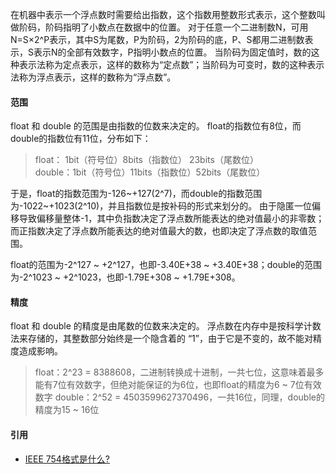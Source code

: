 在机器中表示一个浮点数时需要给出指数，这个指数用整数形式表示，这个整数叫做阶码，阶码指明了小数点在数据中的位置。
对于任意一个二进制数N，可用N=S×2^P表示，其中S为尾数，P为阶码，2为阶码的底，P、S都用二进制数表示，S表示N的全部有效数字，P指明小数点的位置。
当阶码为固定值时，数的这种表示法称为定点表示，这样的数称为“定点数”；当阶码为可变时，数的这种表示法称为浮点表示，这样的数称为“浮点数”。

#### 范围
float 和 double 的范围是由指数的位数来决定的。
float的指数位有8位，而double的指数位有11位，分布如下：
> float： 1bit（符号位）8bits（指数位） 23bits（尾数位）  
> double：1bit（符号位）11bits（指数位）52bits（尾数位）

于是，float的指数范围为-126~+127(2^7)，而double的指数范围为-1022~+1023(2^10)，并且指数位是按补码的形式来划分的。
由于隐匿一位偏移导致偏移量整体-1，其中负指数决定了浮点数所能表达的绝对值最小的非零数；而正指数决定了浮点数所能表达的绝对值最大的数，也即决定了浮点数的取值范围。

float的范围为-2^127 ~ +2^127，也即-3.40E+38 ~ +3.40E+38；double的范围为-2^1023 ~ +2^1023，也即-1.79E+308 ~ +1.79E+308。

#### 精度  
float 和 double 的精度是由尾数的位数来决定的。
浮点数在内存中是按科学计数法来存储的，其整数部分始终是一个隐含着的 “1”，由于它是不变的，故不能对精度造成影响。  
> float：2^23 = 8388608，二进制转换成十进制，一共七位，这意味着最多能有7位有效数字，但绝对能保证的为6位，也即float的精度为6 ~ 7位有效数字
> double：2^52 = 4503599627370496，一共16位，同理，double的精度为15 ~ 16位

#### 引用
* [IEEE 754格式是什么?](https://www.zhihu.com/question/21711083)

